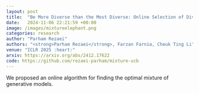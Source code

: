 ```yaml
---
layout: post
title:  "Be More Diverse than the Most Diverse: Online Selection of Diverse Mixtures of Generative Models"
date:   2024-11-06 22:21:59 +00:00
image: /images/mixtureelephant.png
categories: research
author: "Parham Rezaei"
authors: "<strong>Parham Rezaei</strong>, Farzan Farnia, Cheuk Ting Li"
venue: "ICLR 2025 :heart:"
arxiv: https://arxiv.org/abs/2412.17622
code: https://github.com/rezaei-parham/mixture-ucb
---
```

We proposed an online algorithm for finding the optimal mixture of generative models.
